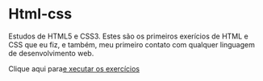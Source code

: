 # Html-css
 Estudos de HTML5 e CSS3. 
 Estes são os primeiros exerícios de HTML e CSS que eu fiz, e também, meu primeiro contato com qualquer linguagem de desenvolvimento web.

Clique aqui para<a href="https://allissonsousa.github.io/Html-css/exercicios/ex015/">e xecutar os exercícios</a>